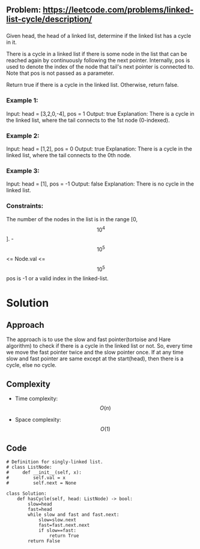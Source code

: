 ## Problem: https://leetcode.com/problems/linked-list-cycle/description/
### 
Given head, the head of a linked list, determine if the linked list has a cycle in it.

There is a cycle in a linked list if there is some node in the list that can be reached again by continuously following the next pointer. Internally, pos is used to denote the index of the node that tail's next pointer is connected to. Note that pos is not passed as a parameter.

Return true if there is a cycle in the linked list. Otherwise, return false.

### Example 1:
Input: head = [3,2,0,-4], pos = 1
Output: true
Explanation: There is a cycle in the linked list, where the tail connects to the 1st node (0-indexed).

### Example 2:
Input: head = [1,2], pos = 0
Output: true
Explanation: There is a cycle in the linked list, where the tail connects to the 0th node.

### Example 3:
Input: head = [1], pos = -1
Output: false
Explanation: There is no cycle in the linked list.

### Constraints:
The number of the nodes in the list is in the range [0, $$10^4$$].
-$$10^5$$ <= Node.val <= $$10^5$$
pos is -1 or a valid index in the linked-list.

# Solution
## Approach
The approach is to use the slow and fast pointer(tortoise and Hare algorithm) to check if there is a cycle in the linked list or not. So, every time we move the fast pointer twice and the slow pointer once. If at any time slow and fast pointer are same except at the start(head), then there is a cycle, else no cycle.

## Complexity
- Time complexity:
$$O(n)$$

- Space complexity:
$$O(1)$$

## Code
```python3 []
# Definition for singly-linked list.
# class ListNode:
#     def __init__(self, x):
#         self.val = x
#         self.next = None

class Solution:
    def hasCycle(self, head: ListNode) -> bool:
        slow=head
        fast=head
        while slow and fast and fast.next:
            slow=slow.next
            fast=fast.next.next
            if slow==fast:
                return True
        return False
```
